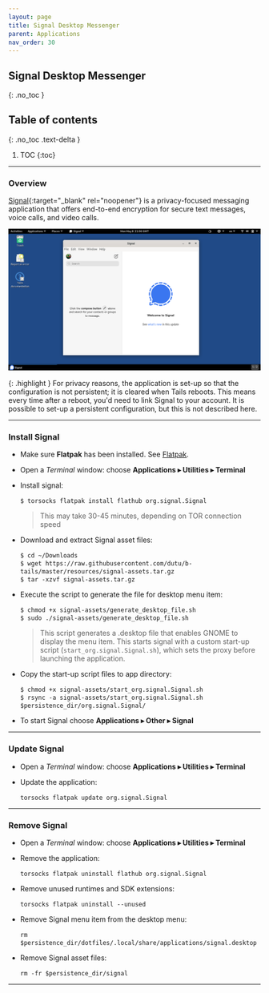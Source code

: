 ```yaml
---
layout: page
title: Signal Desktop Messenger
parent: Applications
nav_order: 30
---
```


## Signal Desktop Messenger
{: .no_toc }

## Table of contents
{: .no_toc .text-delta }

1. TOC
{:toc}

---
### Overview

[Signal](https://signal.org/){:target="_blank" rel="noopener"} is a privacy-focused messaging application that offers end-to-end encryption for secure text messages, voice calls, and video calls.


![signal.png](/images/signal.png)

{: .highlight }
For privacy reasons, the application is set-up so that the configuration is not persistent; it is cleared when Tails reboots. This means every time after a reboot, you'd need to link Signal to your account. It is possible to set-up a persistent configuration, but this is not described here.

---
### Install Signal

* Make sure **Flatpak** has been installed. See [Flatpak](/guide/utils/flatpak.html).


* Open a _Terminal_ window:  choose **Applications ▸ Utilities ▸ Terminal**


* Install signal:
  ```shell
  $ torsocks flatpak install flathub org.signal.Signal
  ```
  > This may take 30-45 minutes, depending on TOR connection speed


* Download and extract Signal asset files:
  ```shell
  $ cd ~/Downloads
  $ wget https://raw.githubusercontent.com/dutu/b-tails/master/resources/signal-assets.tar.gz
  $ tar -xzvf signal-assets.tar.gz
  ```


* Execute the script to generate the file for desktop menu item:
  ```shell
  $ chmod +x signal-assets/generate_desktop_file.sh
  $ sudo ./signal-assets/generate_desktop_file.sh
  ```
  > This script generates a .desktop file that enables GNOME to display the menu item. This starts signal with a custom start-up script (`start_org.signal.Signal.sh`), which sets the proxy before launching the application.


* Copy the start-up script files to app directory:
  ```shell
  $ chmod +x signal-assets/start_org.signal.Signal.sh
  $ rsync -a signal-assets/start_org.signal.Signal.sh $persistence_dir/org.signal.Signal/
  ```


* To start Signal choose **Applications ▸ Other ▸ Signal**


---

### Update Signal

* Open a _Terminal_ window:  choose **Applications ▸ Utilities ▸ Terminal**


* Update the application:
  ```shell
  torsocks flatpak update org.signal.Signal
  ```
  
---

### Remove Signal

* Open a _Terminal_ window:  choose **Applications ▸ Utilities ▸ Terminal**


* Remove the application:
  ```shell
  torsocks flatpak uninstall flathub org.signal.Signal
  ```


* Remove unused runtimes and SDK extensions:
  ```shell
  torsocks flatpak uninstall --unused
  ```
  

* Remove Signal menu item from the desktop menu:
  ```shell
  rm $persistence_dir/dotfiles/.local/share/applications/signal.desktop
  ```

* Remove Signal asset files:
  ```shell
  rm -fr $persistence_dir/signal
  ```

--- 
